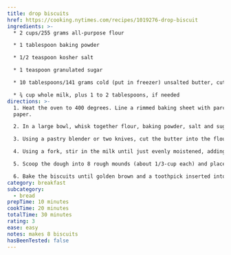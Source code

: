 ```yaml
---
title: drop biscuits
href: https://cooking.nytimes.com/recipes/1019276-drop-biscuit
ingredients: >-
  * 2 cups/255 grams all-purpose flour

  * 1 tablespoon baking powder

  * 1/2 teaspoon kosher salt

  * 1 teaspoon granulated sugar

  * 10 tablespoons/141 grams cold (put in freezer) unsalted butter, cut into cubes (*I grated it)

  * ¾ cup whole milk, plus 1 to 2 tablespoons, if needed
directions: >-
  1. Heat the oven to 400 degrees. Line a rimmed baking sheet with parchment
  paper. 

  2. In a large bowl, whisk together flour, baking powder, salt and sugar. 

  3. Using a pastry blender or two knives, cut the butter into the flour mixture until it is the texture of coarse meal with some pea-size pieces. (I just use my hands)

  4. Using a fork, stir in the milk until just evenly moistened, adding up to 2 more tablespoons, if necessary, but stopping before the dough gets too wet. 

  5. Scoop the dough into 8 rough mounds (about 1/3-cup each) and place them on the prepared sheets. 

  6. Bake the biscuits until golden brown and a toothpick inserted into the center comes out with moist crumbs attached, about 20 minutes. Serve warm or at room temperature.
category: breakfast
subcategory:
  - bread
prepTime: 10 minutes
cookTime: 20 minutes
totalTime: 30 minutes
rating: 3
ease: easy
notes: makes 8 biscuits
hasBeenTested: false
---
```

